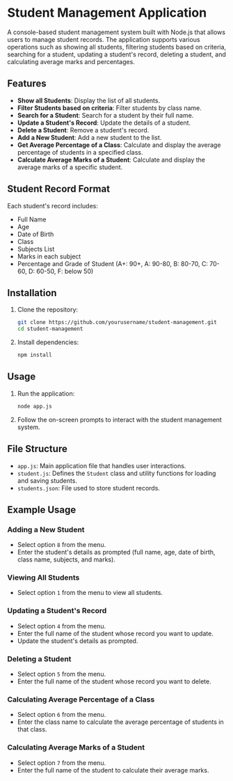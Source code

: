 # Student Management Application

A console-based student management system built with Node.js that allows users to manage student records. The application supports various operations such as showing all students, filtering students based on criteria, searching for a student, updating a student's record, deleting a student, and calculating average marks and percentages.

## Features

- **Show all Students**: Display the list of all students.
- **Filter Students based on criteria**: Filter students by class name.
- **Search for a Student**: Search for a student by their full name.
- **Update a Student's Record**: Update the details of a student.
- **Delete a Student**: Remove a student's record.
- **Add a New Student**: Add a new student to the list.
- **Get Average Percentage of a Class**: Calculate and display the average percentage of students in a specified class.
- **Calculate Average Marks of a Student**: Calculate and display the average marks of a specific student.

## Student Record Format

Each student's record includes:

- Full Name
- Age
- Date of Birth
- Class
- Subjects List
- Marks in each subject
- Percentage and Grade of Student (A+: 90+, A: 90-80, B: 80-70, C: 70-60, D: 60-50, F: below 50)

## Installation

1. Clone the repository:
    ```sh
    git clone https://github.com/yourusername/student-management.git
    cd student-management
    ```

2. Install dependencies:
    ```sh
    npm install
    ```

## Usage

1. Run the application:
    ```sh
    node app.js
    ```

2. Follow the on-screen prompts to interact with the student management system.

## File Structure

- `app.js`: Main application file that handles user interactions.
- `student.js`: Defines the `Student` class and utility functions for loading and saving students.
- `students.json`: File used to store student records.

## Example Usage

### Adding a New Student

- Select option `8` from the menu.
- Enter the student's details as prompted (full name, age, date of birth, class name, subjects, and marks).

### Viewing All Students

- Select option `1` from the menu to view all students.

### Updating a Student's Record

- Select option `4` from the menu.
- Enter the full name of the student whose record you want to update.
- Update the student's details as prompted.

### Deleting a Student

- Select option `5` from the menu.
- Enter the full name of the student whose record you want to delete.

### Calculating Average Percentage of a Class

- Select option `6` from the menu.
- Enter the class name to calculate the average percentage of students in that class.

### Calculating Average Marks of a Student

- Select option `7` from the menu.
- Enter the full name of the student to calculate their average marks.
